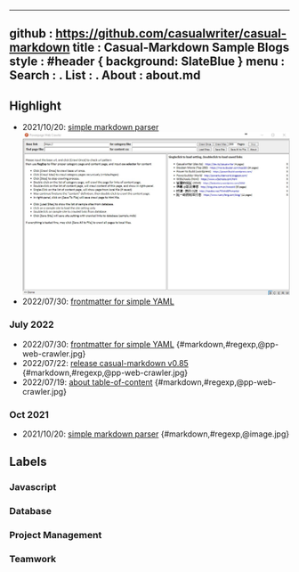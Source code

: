-----------------------------------------------------------------------------
github  : https://github.com/casualwriter/casual-markdown 
title   : Casual-Markdown Sample Blogs 
style   : #header { background: SlateBlue }
menu    : 
  Search  : .
  List   : .
  About   : about.md
-----------------------------------------------------------------------------
   
## Highlight

- 2021/10/20: [simple markdown parser](20211020-simple-markdown-parser.md) ![](pp-web-crawler.jpg)
- 2022/07/30: [frontmatter for simple YAML](20220730-frontmatter.md)

### July 2022
                    
* 2022/07/30: [frontmatter for simple YAML](20220730-frontmatter.md) {#markdown,#regexp,@pp-web-crawler.jpg}
* 2022/07/22: [release casual-markdown v0.85](20220722-casual-markdown-v0.85.md) {#markdown,#regexp,@pp-web-crawler.jpg}
* 2022/07/19: [about table-of-content](20220719-table-of-content.md) {#markdown,#regexp,@pp-web-crawler.jpg}

### Oct 2021

* 2021/10/20: [simple markdown parser](20211020-simple-markdown-parser.md) {#markdown,#regexp,@image.jpg}

## Labels

### Javascript
### Database
### Project Management
### Teamwork